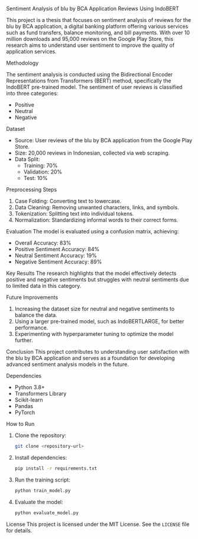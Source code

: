 Sentiment Analysis of blu by BCA Application Reviews Using IndoBERT

This project is a thesis that focuses on sentiment analysis of reviews for the blu by BCA application, a digital banking platform offering various services such as fund transfers, balance monitoring, and bill payments. With over 10 million downloads and 95,000 reviews on the Google Play Store, this research aims to understand user sentiment to improve the quality of application services.

 Methodology

The sentiment analysis is conducted using the Bidirectional Encoder Representations from Transformers (BERT) method, specifically the IndoBERT pre-trained model. The sentiment of user reviews is classified into three categories:
- Positive
- Neutral
- Negative

 Dataset
- Source: User reviews of the blu by BCA application from the Google Play Store.
- Size: 20,000 reviews in Indonesian, collected via web scraping.
- Data Split: 
  - Training: 70%
  - Validation: 20%
  - Test: 10%

 Preprocessing Steps
1. Case Folding: Converting text to lowercase.
2. Data Cleaning: Removing unwanted characters, links, and symbols.
3. Tokenization: Splitting text into individual tokens.
4. Normalization: Standardizing informal words to their correct forms.

 Evaluation
The model is evaluated using a confusion matrix, achieving:
- Overall Accuracy: 83%
- Positive Sentiment Accuracy: 84%
- Neutral Sentiment Accuracy: 19%
- Negative Sentiment Accuracy: 89%

 Key Results
The research highlights that the model effectively detects positive and negative sentiments but struggles with neutral sentiments due to limited data in this category. 

 Future Improvements
1. Increasing the dataset size for neutral and negative sentiments to balance the data.
2. Using a larger pre-trained model, such as IndoBERTLARGE, for better performance.
3. Experimenting with hyperparameter tuning to optimize the model further.

 Conclusion
This project contributes to understanding user satisfaction with the blu by BCA application and serves as a foundation for developing advanced sentiment analysis models in the future.

 Dependencies
- Python 3.8+
- Transformers Library
- Scikit-learn
- Pandas
- PyTorch

 How to Run
1. Clone the repository:  
   ```bash
   git clone <repository-url>
   ```
2. Install dependencies:  
   ```bash
   pip install -r requirements.txt
   ```
3. Run the training script:  
   ```bash
   python train_model.py
   ```
4. Evaluate the model:  
   ```bash
   python evaluate_model.py
   ```

 License
This project is licensed under the MIT License. See the `LICENSE` file for details.
```
